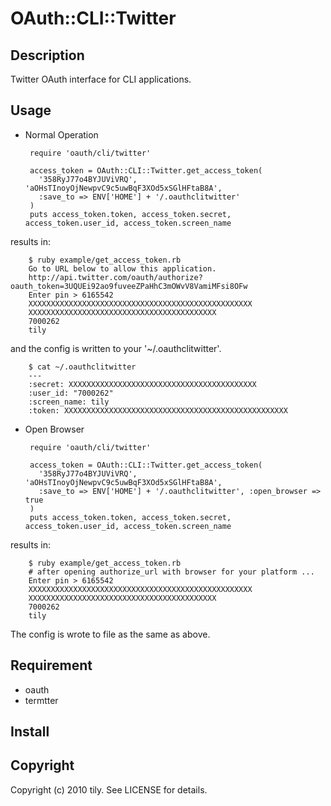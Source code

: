 OAuth::CLI::Twitter
====================================================

Description
-----------
Twitter OAuth interface for CLI applications.

Usage
-----

 * Normal Operation

        require 'oauth/cli/twitter'
        
        access_token = OAuth::CLI::Twitter.get_access_token(
          '358RyJ77o4BYJUViVRQ', 'aOHsTInoyOjNewpvC9c5uwBqF3XOd5xSGlHFtaB8A',
          :save_to => ENV['HOME'] + '/.oauthclitwitter'
        )
        puts access_token.token, access_token.secret, access_token.user_id, access_token.screen_name

results in:

        $ ruby example/get_access_token.rb
        Go to URL below to allow this application.
        http://api.twitter.com/oauth/authorize?oauth_token=3UQUEi92ao9fuveeZPaHhC3mOWvV8VamiMFsi8OFw
        Enter pin > 6165542
        XXXXXXXXXXXXXXXXXXXXXXXXXXXXXXXXXXXXXXXXXXXXXXXXXX
        XXXXXXXXXXXXXXXXXXXXXXXXXXXXXXXXXXXXXXXXXX
        7000262
        tily

and the config is written to your '~/.oauthclitwitter'.

        $ cat ~/.oauthclitwitter
        --- 
        :secret: XXXXXXXXXXXXXXXXXXXXXXXXXXXXXXXXXXXXXXXXXX
        :user_id: "7000262"
        :screen_name: tily
        :token: XXXXXXXXXXXXXXXXXXXXXXXXXXXXXXXXXXXXXXXXXXXXXXXXXX

 * Open Browser

        require 'oauth/cli/twitter'
        
        access_token = OAuth::CLI::Twitter.get_access_token(
          '358RyJ77o4BYJUViVRQ', 'aOHsTInoyOjNewpvC9c5uwBqF3XOd5xSGlHFtaB8A',
          :save_to => ENV['HOME'] + '/.oauthclitwitter', :open_browser => true
        )
        puts access_token.token, access_token.secret, access_token.user_id, access_token.screen_name

results in:

        $ ruby example/get_access_token.rb
        # after opening authorize_url with browser for your platform ...
        Enter pin > 6165542
        XXXXXXXXXXXXXXXXXXXXXXXXXXXXXXXXXXXXXXXXXXXXXXXXXX
        XXXXXXXXXXXXXXXXXXXXXXXXXXXXXXXXXXXXXXXXXX
        7000262
        tily

The config is wrote to file as the same as above.

Requirement
-----------

 * oauth
 * termtter

Install
-------

Copyright
---------

Copyright (c) 2010 tily. See LICENSE for details.
